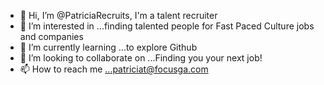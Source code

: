 - 👋 Hi, I’m @PatriciaRecruits, I'm a talent recruiter
- 👀 I’m interested in ...finding talented people for Fast Paced Culture jobs and companies 
- 🌱 I’m currently learning ...to explore Github
- 💞️ I’m looking to collaborate on ...Finding you your next job!
- 📫 How to reach me ...patriciat@focusga.com

<!---
PatriciaRecruits/PatriciaRecruits is a ✨ special ✨ repository because its `README.md` (this file) appears on your GitHub profile.
You can click the Preview link to take a look at your changes.
--->
